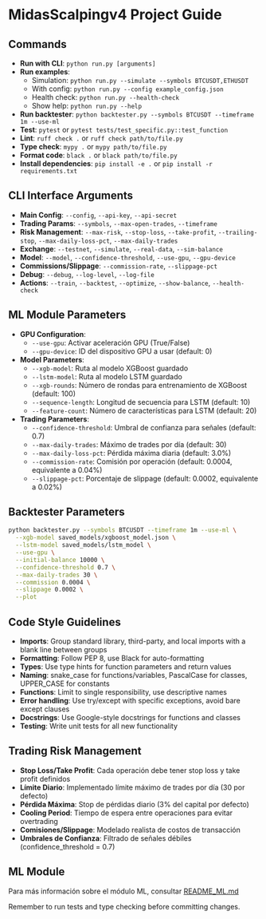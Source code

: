 # MidasScalpingv4 Project Guide

## Commands
- **Run with CLI**: `python run.py [arguments]`
- **Run examples**:
  - Simulation: `python run.py --simulate --symbols BTCUSDT,ETHUSDT`
  - With config: `python run.py --config example_config.json`
  - Health check: `python run.py --health-check`
  - Show help: `python run.py --help`
- **Run backtester**: `python backtester.py --symbols BTCUSDT --timeframe 1m --use-ml`
- **Test**: `pytest` or `pytest tests/test_specific.py::test_function`
- **Lint**: `ruff check .` or `ruff check path/to/file.py`
- **Type check**: `mypy .` or `mypy path/to/file.py`
- **Format code**: `black .` or `black path/to/file.py`
- **Install dependencies**: `pip install -e .` or `pip install -r requirements.txt`

## CLI Interface Arguments
- **Main Config**: `--config`, `--api-key`, `--api-secret`
- **Trading Params**: `--symbols`, `--max-open-trades`, `--timeframe`
- **Risk Management**: `--max-risk`, `--stop-loss`, `--take-profit`, `--trailing-stop`, `--max-daily-loss-pct`, `--max-daily-trades`
- **Exchange**: `--testnet`, `--simulate`, `--real-data`, `--sim-balance`
- **Model**: `--model`, `--confidence-threshold`, `--use-gpu`, `--gpu-device`
- **Commissions/Slippage**: `--commission-rate`, `--slippage-pct`
- **Debug**: `--debug`, `--log-level`, `--log-file`
- **Actions**: `--train`, `--backtest`, `--optimize`, `--show-balance`, `--health-check`

## ML Module Parameters
- **GPU Configuration**:
  - `--use-gpu`: Activar aceleración GPU (True/False)
  - `--gpu-device`: ID del dispositivo GPU a usar (default: 0)
- **Model Parameters**:
  - `--xgb-model`: Ruta al modelo XGBoost guardado
  - `--lstm-model`: Ruta al modelo LSTM guardado
  - `--xgb-rounds`: Número de rondas para entrenamiento de XGBoost (default: 100)
  - `--sequence-length`: Longitud de secuencia para LSTM (default: 10)
  - `--feature-count`: Número de características para LSTM (default: 20)
- **Trading Parameters**:
  - `--confidence-threshold`: Umbral de confianza para señales (default: 0.7)
  - `--max-daily-trades`: Máximo de trades por día (default: 30)
  - `--max-daily-loss-pct`: Pérdida máxima diaria (default: 3.0%)
  - `--commission-rate`: Comisión por operación (default: 0.0004, equivalente a 0.04%)
  - `--slippage-pct`: Porcentaje de slippage (default: 0.0002, equivalente a 0.02%)

## Backtester Parameters
```bash
python backtester.py --symbols BTCUSDT --timeframe 1m --use-ml \
  --xgb-model saved_models/xgboost_model.json \
  --lstm-model saved_models/lstm_model \
  --use-gpu \
  --initial-balance 10000 \
  --confidence-threshold 0.7 \
  --max-daily-trades 30 \
  --commission 0.0004 \
  --slippage 0.0002 \
  --plot
```

## Code Style Guidelines
- **Imports**: Group standard library, third-party, and local imports with a blank line between groups
- **Formatting**: Follow PEP 8, use Black for auto-formatting
- **Types**: Use type hints for function parameters and return values
- **Naming**: snake_case for functions/variables, PascalCase for classes, UPPER_CASE for constants
- **Functions**: Limit to single responsibility, use descriptive names
- **Error handling**: Use try/except with specific exceptions, avoid bare except clauses
- **Docstrings**: Use Google-style docstrings for functions and classes
- **Testing**: Write unit tests for all new functionality

## Trading Risk Management
- **Stop Loss/Take Profit**: Cada operación debe tener stop loss y take profit definidos
- **Límite Diario**: Implementado límite máximo de trades por día (30 por defecto)
- **Pérdida Máxima**: Stop de pérdidas diario (3% del capital por defecto)
- **Cooling Period**: Tiempo de espera entre operaciones para evitar overtrading
- **Comisiones/Slippage**: Modelado realista de costos de transacción
- **Umbrales de Confianza**: Filtrado de señales débiles (confidence_threshold = 0.7)

## ML Module
Para más información sobre el módulo ML, consultar [README_ML.md](README_ML.md)

Remember to run tests and type checking before committing changes.